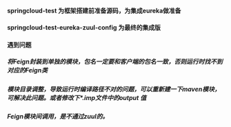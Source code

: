 #### springcloud-test 为框架搭建前准备源码，为集成eureka做准备 
#### springcloud-test-eureka-zuul-config  为最终的集成版

#### 遇到问题
##### 将Feign封装到单独的模块，包名一定要和客户端的包名一致，否则运行时找不到对应的Feign类
##### 模块目录调整，导致运行时编译路径不对的问题，可以重新建一下maven模块，可解决此问题。或者修改下*.imp文件中的output 值
##### Feign模块间调用，是不通过zuul的。
